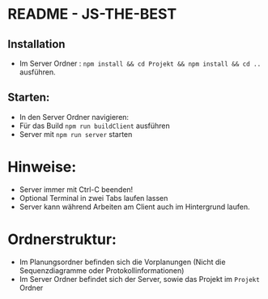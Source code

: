 # README - JS-THE-BEST

## Installation 
 - Im Server Ordner : 
   ```npm install && cd Projekt && npm install && cd ..```
   ausführen.

## Starten:
 - In den Server Ordner navigieren:
 - Für das Build 
   ```npm run buildClient```
   ausführen
 - Server mit 
   ```npm run server```
   starten



# Hinweise:
- Server immer mit Ctrl-C beenden!
- Optional Terminal in zwei Tabs laufen lassen
- Server kann während Arbeiten am Client auch im Hintergrund laufen.

# Ordnerstruktur:
- Im Planungsordner befinden sich die Vorplanungen (Nicht die Sequenzdiagramme oder Protokollinformationen)
- Im Server Ordner befindet sich der Server, sowie das Projekt im  ```Projekt``` Ordner